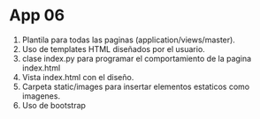 # App 06

1. Plantila para todas las paginas (application/views/master).
2. Uso de templates HTML diseñados por el usuario.
3. clase index.py para programar el comportamiento de la pagina index.html
4. Vista index.html con el diseño.
5. Carpeta static/images para insertar elementos estaticos como imagenes.
6. Uso de bootstrap
